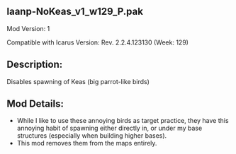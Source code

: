 laanp-NoKeas_v1_w129_P.pak
----------------------------------------------------------------------
Mod Version: 1

Compatible with Icarus Version: Rev. 2.2.4.123130 (Week: 129)

## Description:
Disables spawning of Keas (big parrot-like birds)

## Mod Details:
- While I like to use these annoying birds as target practice, they have this annoying habit of spawning either directly in, 
  or under my base structures (especially when building higher bases).
- This mod removes them from the maps entirely.









































































































